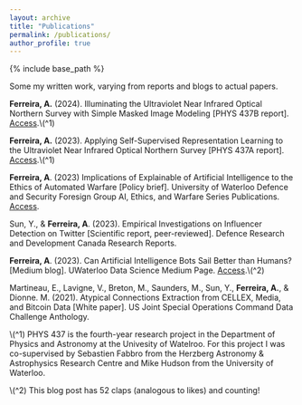 ```yaml
---
layout: archive
title: "Publications"
permalink: /publications/
author_profile: true
---
```


{% include base_path %}

Some my written work, varying from reports and blogs to actual papers.

**Ferreira, A.** (2024). Illuminating the Ultraviolet Near Infrared Optical
Northern Survey with Simple Masked Image Modeling [PHYS 437B report]. [Access](https://drive.google.com/file/d/17jNdRP0ZW9eHmfHxisz6FP_SYjAJoTMs/view?usp=sharing).\\(^1)

**Ferreira, A.** (2023). Applying Self-Supervised Representation Learning to the Ultraviolet Near Infrared Optical Northern Survey [PHYS 437A report]. [Access](https://drive.google.com/file/d/1YZd7P2o3J_OBjZ67idPWFj379PoHv0-J/view).\\(^1)

**Ferreira, A**. (2023) Implications of Explainable of Artificial Intelligence to the Ethics of Automated Warfare [Policy brief]. University of Waterloo Defence and Security Foresign Group AI, Ethics, and Warfare Series Publications. [Access](https://uwaterloo.ca/defence-security-foresight-group/sites/default/files/uploads/documents/ferreira_implications-of-explainable.pdf).

Sun, Y., & **Ferreira, A**. (2023). Empirical Investigations on Influencer Detection on Twitter [Scientific report, peer-reviewed]. Defence Research and Development Canada Research Reports. 

**Ferreira, A**. (2023). Can Artificial Intelligence Bots Sail Better than Humans? [Medium blog]. UWaterloo Data Science Medium Page. [Access](https://medium.com/@waterloodatascience/can-artificial-intelligence-bots-sail-better-than-humans-e24ae73b2097).\\(^2)

Martineau, E., Lavigne, V., Breton, M., Saunders, M., Sun, Y., **Ferreira, A.**, & Dionne. M. (2021). Atypical Connections Extraction from CELLEX, Media, and Bitcoin Data [White paper]. US Joint Special Operations Command Data Challenge Anthology.


\\(^1) PHYS 437 is the fourth-year research project in the Department of Physics and Astronomy at the Univesity of Watelroo. For this project I was co-supervised by  Sebastien Fabbro from the Herzberg Astronomy & Astrophysics Research Centre and Mike Hudson from the University of Waterloo.

\\(^2) This blog post has 52 claps (analogous to likes) and counting!